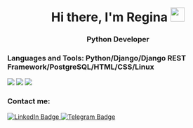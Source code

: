 <h1 align="center">Hi there, I'm Regina 
<img src="https://github.com/blackcater/blackcater/raw/main/images/Hi.gif" height="32"/></h1>
<h3 align="center">Python Developer</h3>
<h3 align="left">Languages and Tools: Python/Django/Django REST Framework/PostgreSQL/HTML/CSS/Linux</h3>

![](https://github-readme-stats.vercel.app/api/top-langs/?username=reginababaika)
![](https://github-profile-summary-cards.vercel.app/api/cards/stats?username=reginababaika)
![](https://github-profile-summary-cards.vercel.app/api/cards/profile-details?username=reginababaika )

<h3 align="left">Contact me:</h3>
<div id="badges">
  <a href="https://www.linkedin.com/in/regina-lubkovskaia/">
    <img src="https://img.shields.io/badge/LinkedIn-blue?style=for-the-badge&logo=linkedin&logoColor=white" alt="LinkedIn Badge"/>
  </a>
  <a href="https://t.me/Reginalubk">
    <img src="https://img.shields.io/badge/Telegram-blue?style=for-the-badge&logo=telegram&logoColor=white" alt="Telegram Badge"/>
  </a>
</div>
